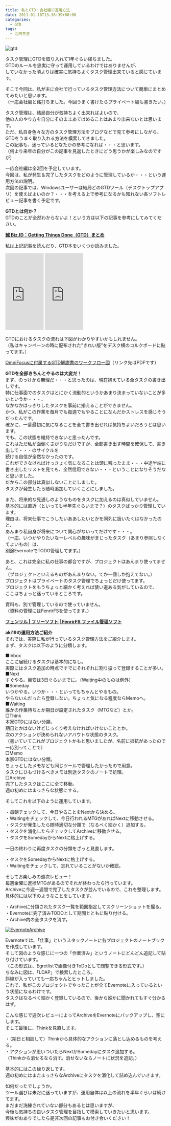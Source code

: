```yaml
---
title: 私とGTD：会社編①運用方法
date: 2011-01-18T13:38:39+00:00
categories:
  - GTD
tags:
  - 活用方法
---
```

![gtd](./a0002_003098.jpg)

タスク管理にGTDを取り入れて1年ぐらい経ちました。  
GTDのルールを忠実に守って運用しているわけではありませんが、  
していなかった頃よりは確実に気持ちよくタスク管理出来ていると感じています。

そこで今回は、私が主に会社で行っているタスク管理方法について簡単にまとめてみたいと思います。  
（一応会社編と銘打ちました。今回うまく書けたらプライベート編も書きたい。）

タスク管理は、結局自分が気持ちよく出来ればよいので、  
他の人のやり方を自分にそのままあてはめることはあまり出来ないとは思います。  
ただ、私自身色々な方のタスク管理方法をブログなどで見て参考にしながら、  
GTDをうまく取り入れる方法を模索してきました。  
この記事も、迷っているどなたかの参考になれば・・・と思います。  
（何より来年の自分がこの記事を見返したときにどう思うかが楽しみなのですが）

一応会社編は全2回を予定しています。  
今回は、私が発生＆完了したタスクをどのように管理しているか・・・という運用方法の説明。  
次回の記事では、Windowsユーザーは結局どのGTDツール（デスクトップアプリ）を使えばよいのか？・・・を考える上で参考になるかも知れない各ソフトレビュー記事を書く予定です。

**GTDとは何か？**  
GTDのことが全然わからないよ！という方は以下の記事を参考にしてみてください。

<div class="ShareInfo">
  <strong><a rel="nofollow" target="_blank" href="http://bizmakoto.jp/bizid/gtd_index.html">誠 Biz.ID：Getting Things Done（GTD）まとめ</a><a rel="nofollow" target="_blank" href="https://b.hatena.ne.jp/entry/http://bizmakoto.jp/bizid/gtd_index.html"><img border="0" src="https://b.hatena.ne.jp/entry/image/http://bizmakoto.jp/bizid/gtd_index.html" alt="" /></a></strong></p> 
  
  <div style="color:#808080;font-size:80%;">
  </div>
  
  <p>
    <strong></strong>
  </p>
</div>

私は上記記事を読んだり、GTD本をいくつか読みました。

<iframe style="width:120px;height:240px;" marginwidth="0" marginheight="0" scrolling="no" frameborder="0" src="https://rcm-fe.amazon-adsystem.com/e/cm?ref=tf_til&t=check-22&m=amazon&o=9&p=8&l=as1&IS1=1&detail=1&asins=4576082116&linkId=bbeaff0fefd2c174bb5d68a73c2fe27f&bc1=000000&lt1=_blank&fc1=333333&lc1=0066c0&bg1=ffffff&f=ifr">
    </iframe>

<iframe style="width:120px;height:240px;" marginwidth="0" marginheight="0" scrolling="no" frameborder="0" src="https://rcm-fe.amazon-adsystem.com/e/cm?ref=tf_til&t=check-22&m=amazon&o=9&p=8&l=as1&IS1=1&detail=1&asins=4576101714&linkId=1827d3df8aaf4b063d700d5023f3f17d&bc1=000000&lt1=_blank&fc1=333333&lc1=0066c0&bg1=ffffff&f=ifr">
    </iframe>
      
<p>
GTDにおけるタスクの流れは下図がわかりやすいかもしれません。<br /> （私はキャンペーンの時に配布された&#8221;きれい版&#8221;をデスク横のコルクボードに貼ってます。）
</p>

<p>
<a href="http://www.omnigroup.com/ftp/pub/software/macosx/Extras/OmniFocus/GTDandOmniFocus_ja.pdf">OmniFocusに付属するGTD解説書のワークフロー図</a>（リンク先はPDFです）
</p>

<p>
<strong>GTDを全部きちんとやるのは大変だ！</strong><br /> まず、のっけから無理だ・・・と思ったのは、現在抱えている全タスクの書き出しです。<br /> 特に仕事面でのタスクはとにかく流動的というかあまり決まっていないことが多いというか・・・、<br /> なかなかはっきりしたタスクを事前に揃えることができません。<br /> かつ、私がこの作業を毎月でも毎週でもやることになんだかストレスを感じそうだったんです。<br /> 確かに、一番最初に気になることを全て書き出せれば気持ちよいだろうとは思います。<br /> でも、この状態を維持できないと思ったんです。<br /> これはただ私が面倒くさがりなだけですが、全部書き出す時間を確保して、書き出して・・・のサイクルを<br /> 続ける自信が全然なかったのです。<br /> これができなければけっきょく気になることは頭に残ったまま・・・中途半端に書き出したリストを見ても、全然信用できない・・・ということになりそうだなと思いました。<br /> だからこの部分は真似しないことにしました。<br /> タスクが発生したら随時追加していくことにしました。
</p>

<p>
また、将来的な見通しのようなものをタスクに加えるのは真似していません。<br /> 基本的には直近（といっても半年先ぐらいまで？）のタスクばっかり管理しています。<br /> 理由は、将来仕事でこうしたいああしたいとかを同列に扱いたくはなかったのと、<br /> あんまり私自身が将来について関心がないってだけです・・・。<br /> （一応、いつかやりたいなーレベルの趣味がまじったタスク（あまり参照しなくてよいもの）は、<br /> 別途EvernoteでTODO管理してます。）
</p>

<p>
あと、これは完全に私の仕事の都合ですが、プロジェクトはあんまり使ってません。<br /> （プロジェクトといえるものがあんまりない。てか一個しか抱えてない。）<br /> プロジェクトはプライベートのタスク管理でちょっとだけ使ってます。<br /> プロジェクトをもうちょっと細かく考えれば使い道ある気がしているので、<br /> ここはちょっと迷っているところです。
</p>

<p>
資料も、別で管理しているので使っていません。<br /> （資料の管理にはFenrirFSを使ってます。）
</p>

<div class="ShareInfo">
<strong><a rel="nofollow" target="_blank" href="http://www.fenrir.co.jp/fenrirfs/">フェンリル | フリーソフト | FenrirFS ファイル管理ソフト</a><a rel="nofollow" target="_blank" href="https://b.hatena.ne.jp/entry/http://www.fenrir.co.jp/fenrirfs/"><img border="0" src="https://b.hatena.ne.jp/entry/image/http://www.fenrir.co.jp/fenrirfs/" alt="" /></a></strong></p> 

<div style="color:#808080;font-size:80%;">
</div>

<p>
<strong></strong>
</p>
</div>

<p>
<strong>aki19の運用方法ご紹介</strong><br /> それでは、実際に私が行っているタスク管理方法をご紹介します。<br /> まず、タスクは以下のように分類します。
</p>

<p>
■Inbox<br /> ここに居続けるタスクは基本的になし。<br /> 実際にはタスク追加の時点ですでにそれぞれに割り振って登録することが多い。<br /> ■Next<br /> すぐやる。目安は3日ぐらいまでに。（Waiting中のものは例外）<br /> ■Someday<br /> いつかやる。いつか・・・といってもちゃんとやるもの。<br /> やらないんだったら登録しない。ちょっと気になる程度ならMemoへ。<br /> ■Waiting<br /> 誰かの作業待ちとか期日が設定されたタスク（MTGなど）とか。<br /> □Think<br /> 本家GTDにはない分類。<br /> 期日とかはないけどじっくり考えなければいけないこととか。<br /> 次のアクションが決められないアバウトな状態のタスク。<br /> （書いていてこれがプロジェクトかもと思いましたが、名前に抵抗があったので一応別ってことで）<br /> □Memo<br /> 本家GTDにはない分類。<br /> ちょっとしたメモなども同じツールで管理したかったので用意。<br /> タスクにひもづけるべきメモは別途タスクのノートで処理。<br /> □Archive<br /> 完了したタスクはここに全て移動。<br /> 週の初めにはまっさらな状態にする。
</p>

<p>
そしてこれを以下のように運用しています。
</p>

<p>
・毎朝チェックして、今日やることをNextから決める。<br /> ・Waitingをチェックして、今日行われるMTGがあればNextに移動させる。<br /> ・タスクが発生したら随時適切な分類で（なるべく細かく）追加する。<br /> ・タスクを消化したらチェックしてArchiveに移動させる。<br /> ・タスクをSomedayからNextに格上げする。
</p>

<p>
一日の終わりに再度タスクの分類をざっと見直します。
</p>

<p>
・タスクをSomedayからNextに格上げする。<br /> ・Waitingをチェックして、忘れていることがないか確認。
</p>

<p>
そしてお楽しみの週次レビュー！<br /> 毎週金曜に進捗MTGがあるのでそれが終わったら行っています。<br /> Archiveに今週一週間で完了したタスクが並んでいるので、これを整理します。<br /> 具体的には以下のようなことをしています。
</p>

<p>
・Archiveに分類されたタスク一覧を範囲指定してスクリーンショットを撮る。<br /> ・Evernoteに完了済みTODOとして期間とともに貼り付ける。<br /> ・Archive内の全タスクを消す。
</p>

<p>
<a href="http://www.flickr.com/photos/41082249@N07/5366290071/" title="EvernoteArchive" rel="lightbox" class="lightview"><img alt="EvernoteArchive" src="http://farm6.static.flickr.com/5281/5366290071_5bb444ff57_m.jpg" /></a>
</p>

<p>
Evernoteでは、「仕事」というスタックノートに各プロジェクトのノートブックを作成しています。<br /> そして図のような感じに一つの「作業済み」というノートにどんどん追記して貼り付けています。<br /> （この形式は、Egretlistで画像付きToDoとして閲覧できる形式です。）<br /> ちなみに図は、「LDAP」で検索したところ。<br /> 斜線が入っていても一応ちゃんとヒットしました。<br /> これで、私がこのプロジェクトでやったことが全てEvernoteに入っているという状態になるわけです。<br /> タスクはなるべく細かく登録しているので、後から誰かに聞かれてもすぐ分かるはず。
</p>

<p>
こんな感じで週次レビューによってArchiveをEvernoteにバックアップし、空にします。<br /> そして最後に、Thinkを見直します。
</p>

<p>
・（期日と相談して）Thinkから具体的なアクションに落とし込めるものを考える。<br /> ・アクションが思いついたらNextかSomedayにタスク追加する。<br /> （Thinkから消せるなら消す。消せないならノートに状況を追記。）
</p>

<p>
基本的にはこの繰り返しです。<br /> 週の初めにはまたまっさらなArchiveにタスクを消化して詰め込んでいきます。
</p>

<p>
如何だったでしょうか。<br /> ツール選びは未だに迷っていますが、運用自体は以上の流れを半年ぐらいは続けてます。<br /> まだまだ洗練されていない部分もあるとは思いますが、<br /> 今後も気持ちの良いタスク管理を目指して模索していきたいと思います。<br /> 興味がおありでしたら是非次回の記事もお付き合いください！
</p>
